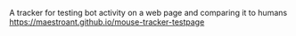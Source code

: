 A tracker for testing bot activity on a web page and comparing it to humans
https://maestroant.github.io/mouse-tracker-testpage
